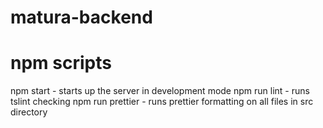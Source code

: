 # matura-backend

# npm scripts

npm start - starts up the server in development mode
npm run lint - runs tslint checking 
npm run prettier - runs prettier formatting on all files in src directory
